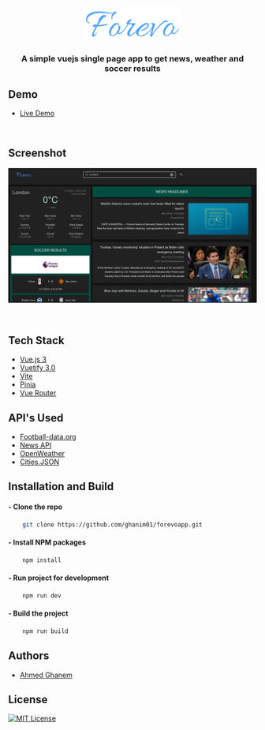 <br/>
<p align="center">
  <a href="https://github.com/ghanim01/forevoapp">
    <img src="./src/assets/forevoLogo.png" alt="Logo" width="200">
  </a>

  <h3 align="center">A simple vuejs single page app to get news, weather and soccer results
</h3>
</p>

## Demo

- [Live Demo](https://forevoapp.vercel.app/)

<br />

## Screenshot

![](./src/assets/screenShot.png)

<br />

## Tech Stack

- [Vue.js 3](https://www.football-data.org/)
- [Vuetify 3.0](https://next.vuetifyjs.com/en/)
- [Vite](https://vitejs.dev/)
- [Pinia](https://pinia.vuejs.org/)
- [Vue Router](https://router.vuejs.org/)

## API's Used

- [Football-data.org](https://vuejs.org/)
- [News API](https://newsapi.org/)
- [OpenWeather](https://openweathermap.org/)
- [Cities.JSON](https://github.com/lutangar/cities.json)

## Installation and Build

#### - Clone the repo

```sh
    git clone https://github.com/ghanim01/forevoapp.git
```

#### - Install NPM packages

```sh
    npm install
```

#### - Run project for development

```sh
    npm run dev
```

#### - Build the project

```sh
    npm run build
```

## Authors

- [Ahmed Ghanem](https://github.com/ghanim01/)

## License

[![MIT License](https://img.shields.io/badge/License-MIT-green.svg)](https://choosealicense.com/licenses/mit/)
